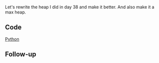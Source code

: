 Let's rewrite the heap I did in day 38 and make it better.
And also make it a max heap.

## Code

[Python](./maxHeap.py)

## Follow-up